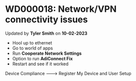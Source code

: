 # WD000018: Network/VPN connectivity issues
Updated by **Tyler Smith** on **10-02-2023**

- Hool up to ethernet
- Go to world of apps
- Run **Cooperate Network Settings**
- Option to run **AdiConnect Fix**
- Restart and see if it worked

Device Compliance ---> Register My Device and User Setup

